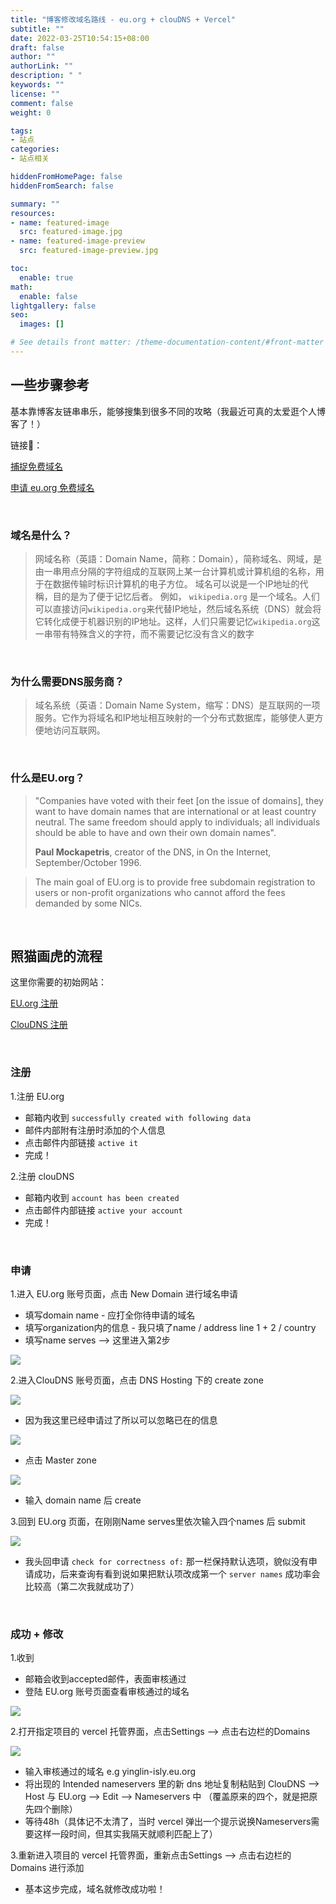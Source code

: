 ```yaml
---
title: "博客修改域名路线 - eu.org + clouDNS + Vercel"
subtitle: ""
date: 2022-03-25T10:54:15+08:00
draft: false
author: ""
authorLink: ""
description: " "
keywords: ""
license: ""
comment: false
weight: 0

tags:
- 站点
categories:
- 站点相关

hiddenFromHomePage: false
hiddenFromSearch: false

summary: ""
resources:
- name: featured-image
  src: featured-image.jpg
- name: featured-image-preview
  src: featured-image-preview.jpg

toc:
  enable: true
math:
  enable: false
lightgallery: false
seo:
  images: []

# See details front matter: /theme-documentation-content/#front-matter
---
```


<!--more-->



## 一些步骤参考

基本靠博客友链串串乐，能够搜集到很多不同的攻略（我最近可真的太爱逛个人博客了！）



链接🔗：

[捕捉免费域名](https://blog.mysto.cyou/posts/211221-euorgdomain/)

[申请 eu.org 免费域名](https://ednovas.xyz/2021/12/17/euorg/)


<br>

### 域名是什么？

> 网域名称（英語：Domain Name，简称：Domain），简称域名、网域，是由一串用点分隔的字符组成的互联网上某一台计算机或计算机组的名称，用于在数据传输时标识计算机的电子方位。 域名可以说是一个IP地址的代稱，目的是为了便于记忆后者。 例如， `wikipedia.org` 是一个域名。人们可以直接访问`wikipedia.org`来代替IP地址，然后域名系统（DNS）就会将它转化成便于机器识别的IP地址。这样，人们只需要记忆`wikipedia.org`这一串带有特殊含义的字符，而不需要记忆没有含义的数字

<br>

### 为什么需要DNS服务商？

> 域名系统（英语：Domain Name System，缩写：DNS）是互联网的一项服务。它作为将域名和IP地址相互映射的一个分布式数据库，能够使人更方便地访问互联网。

<br>

### 什么是EU.org？

> "Companies have voted with their feet [on the issue of domains], they want to have domain names that are international or at least country neutral. The same freedom should apply to individuals; all individuals should be able to have and own their own domain names".
>
> **Paul Mockapetris**, creator of the DNS, in On the Internet, September/October 1996.

> The main goal of EU.org is to provide free subdomain registration to users or non-profit organizations who cannot afford the fees demanded by some NICs.

<br>

## 照猫画虎的流程



这里你需要的初始网站：

[EU.org 注册](https://nic.eu.org/arf/en/login/)

[ClouDNS 注册](https://www.cloudns.net/)

<br>

### 注册

1.注册 EU.org 

- 邮箱内收到 `successfully created with following data`
- 邮件内部附有注册时添加的个人信息
- 点击邮件内部链接  `active it`
- 完成！

2.注册 clouDNS

- 邮箱内收到 `account has been created`
- 点击邮件内部链接 `active your account`
- 完成！

<br>

### 申请

1.进入 EU.org 账号页面，点击 New Domain 进行域名申请

- 填写domain name - 应打全你待申请的域名
- 填写organization内的信息 - 我只填了name / address line 1 + 2 / country
- 填写name serves  --> 这里进入第2步

![](https://tva1.sinaimg.cn/large/e6c9d24egy1h0l8jv0kcfj21740pyn0k.jpg)


2.进入ClouDNS 账号页面，点击 DNS Hosting 下的 create zone

![](https://tva1.sinaimg.cn/large/e6c9d24egy1h0l8mcu7u5j21480b6mxu.jpg)

- 因为我这里已经申请过了所以可以忽略已在的信息

![](https://tva1.sinaimg.cn/large/e6c9d24egy1h0mdtk94pfj212y0oejuf.jpg)

- 点击 Master zone 

![](https://tva1.sinaimg.cn/large/e6c9d24egy1h0mdu2kpwej20xo0u0mzk.jpg)

- 输入 domain name 后 create


3.回到 EU.org 页面，在刚刚Name serves里依次输入四个names 后 submit

![](https://tva1.sinaimg.cn/large/e6c9d24egy1h0mdur9ac2j21780o442b.jpg)

- 我头回申请 `check for correctness of:` 那一栏保持默认选项，貌似没有申请成功，后来查询有看到说如果把默认项改成第一个 `server names` 成功率会比较高（第二次我就成功了）

<br>

### 成功 + 修改

1.收到

- 邮箱会收到accepted邮件，表面审核通过
- 登陆 EU.org 账号页面查看审核通过的域名

![](https://tva1.sinaimg.cn/large/e6c9d24egy1h0l91k9tsmj20ze0aidh8.jpg)



2.打开指定项目的 vercel 托管界面，点击Settings --> 点击右边栏的Domains

![](https://tva1.sinaimg.cn/large/e6c9d24egy1h0mda6g8bgj218g0jcdhp.jpg)

- 输入审核通过的域名 e.g yinglin-isly.eu.org
- 将出现的 Intended nameservers 里的新 dns 地址复制粘贴到 ClouDNS --> Host 与 EU.org --> Edit --> Nameservers 中 （覆盖原来的四个，就是把原先四个删除）
- 等待48h（具体记不太清了，当时 vercel 弹出一个提示说换Nameservers需要这样一段时间，但其实我隔天就顺利匹配上了）



3.重新进入项目的 vercel 托管界面，重新点击Settings --> 点击右边栏的Domains 进行添加

- 基本这步完成，域名就修改成功啦！

<br>
